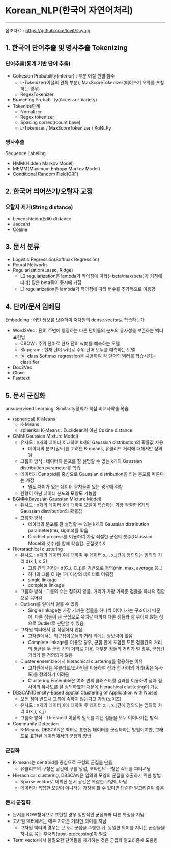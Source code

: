 # Korean_NLP(한국어 자연어처리)
---
참조자료 : https://github.com/lovit/soynlp

## 1. 한국어 단어추출 및 명사추출 Tokenizing
### 단어추출(통계 기반 단어 추출)
- Cohesion Probability(interior) : 부분 어절 판별 함수
    - L-Tokenizer(어절의 왼쪽 부분), MaxScoreTokenizer(띄어쓰기 오류를 포함하는 경우)
    - RegexTokenizer
- Branching Probability(Accessor Variety)
- Tokenize단계
    - Nomalizer
    - Regex tokenizer
    - Spacing correct(count base)
    - L-Tokenizer / MaxScoreTokenizer / KoNLPy

### 명사추출
Sequence Labeling
- HMM(Hidden Markov Model)
- MEMM(Maximum Entropy Markov Model)
- Conditional Random Field(CRF) 


## 2. 한국어 띄어쓰기/오탈자 교정
### 오탈자 제거(String distance)
- Levenshteion(Edit) distance
- Jaccard
- Cosine

## 3. 문서 분류
- Logistic Regression(Softmax Regression)
- Reural Networks
- Regularization(Lasso, Ridge)
    - L2 regularization은 lambda가 작아짐에 따라(=beta/max(beta)가 커짐에 따라) 많은 beta들이 동시에 커짐
    - L1 regularization은 lambda가 작아짐에 따라 변수를 추가적으로 이용함


## 4. 단어/문서 임베딩
Embedding : 어떤 정보를 보존하며 저차원의 dense vector로 학습하는가
 - Word2Vec : 단어 주변에 등장하는 다른 단어들의 분포의 유사성을 보존하는 벡터 표현법
    - CBOW : 주위 단어로 현재 단어 w(t)를 예측하는 모델
    - Skipgram : 현재 단어 w(t)로 주위 단어 모두를 예측하는 모델
    - |v| class Softmax regression을 사용하여 각 단어의 벡터를 학습시키는 classifier
 - Doc2Vec
 - Glove
 - Fasttext
 
 
## 5. 문서 군집화
unsupervised Learning. Similarity정의가 핵심
비교사학습 복습
 - (spherical) K-Means
    - K-Means : 
    - spherikal K-Means : Euclidean이 아닌 Cosine distance
 - GMM(Gaussian Mixture Model)
    - 유사도 : n개의 데이터 X 대하여 k개의 Gaussian distribution의 확률값 사용
        - 데이터의 분포(밀도)를 고려한 K-means, 유클리드 거리에 대해서만 정의됨
    - 그룹화 방식 : 데이터의 분포를 잘 설명할 수 있는 k개의 Gaussian distribution parameter를 학습
    - 데이터가 Centroid를 중심으로 Gaussian distribution을 띄는 분포를 따른다는 가정
        - 밀도 차이가 있는 데이터 뭉치들이 있는 경우에 적합
    - 원형이 아닌 데이터 분포의 모양도 가능함
 - BGMM(Bayesian Gaussian Mixture Model)
    - 유사도 : n개의 데이터 X에 대하여 모델이 학습하는 가장 적절한 K개의 Gaussian distribution의 확률값
    - 그룹화 방식 : 
        - 데이터의 분포를 잘 설명할 수 있는 k개의 Gaussian distribution parameter(mu, sigma)를 학습
        - Dirichlet process를 이용하여 가장 적절한 군집의 갯수(Gaussian Model의 갯수)를 함께 학습함. 군집갯수X
- Hierarachical clustering
    - 유사도 : n개의 데이터 X에 대하여 두 데이터 x_i, x_j간에 정의되는 임의의 거리 d(x_1, x_2)
        - 그룹 간의 거리는 d(C_i, C_j)를 기반으로 정의(min, max, average 등..)
        - 하나의 그룹 C_i는 1개 이상의 데이터로 이뤄짐
        - single linkage
        - complete linkage
    - 그룹화 방식 : 그룹의 수는 정하지 않음. 거리가 가장 가까운 점들을 하나의 집합으로 묶어감
    - Outliers를 알아서 걸를 수 있음
        - Single linkage는 가장 가까운 점들을 하나씩 이어나가는 구조이기 때문에, 다른 점들이 큰 군집으로 묶여갈 때까지 다른 점들과 잘 묶이지 않는 점으로 Outlier로 판단할 수 있음
    - 고차원 벡터에서 잘 작동하지 않음
        - 고차원에서는 최근접이웃들의 거리 외에는 정보력이 없음
        - Complete linkage를 이용할 경우, 군집 안에 포함된 모든 점들간의 거리의 평균을 두 군집 간의 거리로 이용. 대부분 점들의 거리가 멀 경우, 군집간 거리가 잘 정의되지 않음
    - Cluster ensemble에서 hierachical clustering을 활용하는 이유
        - 고차원에서는 유클리드/코사인을 이용하여 점과 점 사이의 거리(혹은 유사도)를 정의하기 어려움
        - Clustering Ensemble은 여러 번의 클러스터링 결과를 이용하여 점과 점 사이의 유사도를 잘 정의하였기 때문에 hierachical clustering이 가능
- DBSCAN(Density-Based Spatial Clustering of Application with Noise)
    - 모든 점이 반드시 그룹에 속하지 않는다고 가정(노이즈)
    - 유사도 : n개의 데이터 X에 대하여 두 데이터 x_i, x_j간에 정의되는 임의의 거리 d(x_i, x_j)
    - 그룹화 방식 : Threshold 이상의 밀도를 지닌 점들을 모두 이어나가는 방식
- Community Detection
    - K-Means, DBSCAN은 벡터로 표현된 데이터를 군집화하는 방법이지만, 그래프로 표현된 데이터에서의 군집화 방법
    
### 군집화
- K-means는 centroid를 중심으로 구형의 군집을 만듦
    - 유클리드의 구형은 공간에 구를 생성, 코싸인의 구형은 각도를 파티셔닝
- Hierachical clustering, DBSCAN은 임의의 모양의 군집을 추출하기 위한 방법
    - Sparse vector로 이뤄진 문서 공간은 복잡한 모양이 아님
    - 데이터가 복잡한 모양이 아니라는 가정을 할 수 있다면 단순한 알고리즘이 좋음
    
### 문서 군집화
- 문서를 BOW형식으로 표현할 경우 일반적인 군집화와 다른 특징을 지님
- 고차원 벡터에서는 매우 가까운 거리만 의미를 지님
    - 고차원 벡터의 경우는 큰 k로 군집을 수행한 뒤, 동일한 의미를 지니는 군집들을 하나로 묶는 후처리(post-processing)이 필요
- Term vector에서 불필요한 단어들을 제거하는 것은 군집화 알고리즘에 도움됨
